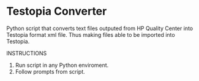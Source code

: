 # Testopia Converter
Python script that converts text files outputed from HP Quality Center into Testopia format xml file. Thus making files able to be imported into Testopia.

<bold>INSTRUCTIONS</bold>
1. Run script in any Python enviroment.
2. Follow prompts from script.
